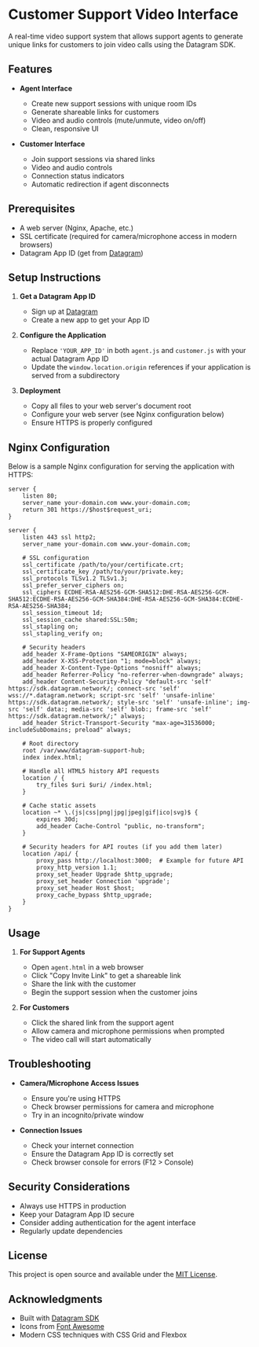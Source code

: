 # Customer Support Video Interface

A real-time video support system that allows support agents to generate unique links for customers to join video calls using the Datagram SDK.

## Features

- **Agent Interface**
  - Create new support sessions with unique room IDs
  - Generate shareable links for customers
  - Video and audio controls (mute/unmute, video on/off)
  - Clean, responsive UI

- **Customer Interface**
  - Join support sessions via shared links
  - Video and audio controls
  - Connection status indicators
  - Automatic redirection if agent disconnects

## Prerequisites

- A web server (Nginx, Apache, etc.)
- SSL certificate (required for camera/microphone access in modern browsers)
- Datagram App ID (get from [Datagram](https://sdk.datagram.network/))

## Setup Instructions

1. **Get a Datagram App ID**
   - Sign up at [Datagram](https://sdk.datagram.network/)
   - Create a new app to get your App ID

2. **Configure the Application**
   - Replace `'YOUR_APP_ID'` in both `agent.js` and `customer.js` with your actual Datagram App ID
   - Update the `window.location.origin` references if your application is served from a subdirectory

3. **Deployment**
   - Copy all files to your web server's document root
   - Configure your web server (see Nginx configuration below)
   - Ensure HTTPS is properly configured

## Nginx Configuration

Below is a sample Nginx configuration for serving the application with HTTPS:

```nginx
server {
    listen 80;
    server_name your-domain.com www.your-domain.com;
    return 301 https://$host$request_uri;
}

server {
    listen 443 ssl http2;
    server_name your-domain.com www.your-domain.com;

    # SSL configuration
    ssl_certificate /path/to/your/certificate.crt;
    ssl_certificate_key /path/to/your/private.key;
    ssl_protocols TLSv1.2 TLSv1.3;
    ssl_prefer_server_ciphers on;
    ssl_ciphers ECDHE-RSA-AES256-GCM-SHA512:DHE-RSA-AES256-GCM-SHA512:ECDHE-RSA-AES256-GCM-SHA384:DHE-RSA-AES256-GCM-SHA384:ECDHE-RSA-AES256-SHA384;
    ssl_session_timeout 1d;
    ssl_session_cache shared:SSL:50m;
    ssl_stapling on;
    ssl_stapling_verify on;

    # Security headers
    add_header X-Frame-Options "SAMEORIGIN" always;
    add_header X-XSS-Protection "1; mode=block" always;
    add_header X-Content-Type-Options "nosniff" always;
    add_header Referrer-Policy "no-referrer-when-downgrade" always;
    add_header Content-Security-Policy "default-src 'self' https://sdk.datagram.network/; connect-src 'self' wss://*.datagram.network; script-src 'self' 'unsafe-inline' https://sdk.datagram.network/; style-src 'self' 'unsafe-inline'; img-src 'self' data:; media-src 'self' blob:; frame-src 'self' https://sdk.datagram.network/;" always;
    add_header Strict-Transport-Security "max-age=31536000; includeSubDomains; preload" always;

    # Root directory
    root /var/www/datagram-support-hub;
    index index.html;

    # Handle all HTML5 history API requests
    location / {
        try_files $uri $uri/ /index.html;
    }

    # Cache static assets
    location ~* \.(js|css|png|jpg|jpeg|gif|ico|svg)$ {
        expires 30d;
        add_header Cache-Control "public, no-transform";
    }

    # Security headers for API routes (if you add them later)
    location /api/ {
        proxy_pass http://localhost:3000;  # Example for future API
        proxy_http_version 1.1;
        proxy_set_header Upgrade $http_upgrade;
        proxy_set_header Connection 'upgrade';
        proxy_set_header Host $host;
        proxy_cache_bypass $http_upgrade;
    }
}
```

## Usage

1. **For Support Agents**
   - Open `agent.html` in a web browser
   - Click "Copy Invite Link" to get a shareable link
   - Share the link with the customer
   - Begin the support session when the customer joins

2. **For Customers**
   - Click the shared link from the support agent
   - Allow camera and microphone permissions when prompted
   - The video call will start automatically

## Troubleshooting

- **Camera/Microphone Access Issues**
  - Ensure you're using HTTPS
  - Check browser permissions for camera and microphone
  - Try in an incognito/private window

- **Connection Issues**
  - Check your internet connection
  - Ensure the Datagram App ID is correctly set
  - Check browser console for errors (F12 > Console)

## Security Considerations

- Always use HTTPS in production
- Keep your Datagram App ID secure
- Consider adding authentication for the agent interface
- Regularly update dependencies

## License

This project is open source and available under the [MIT License](LICENSE).

## Acknowledgments

- Built with [Datagram SDK](https://sdk.datagram.network/)
- Icons from [Font Awesome](https://fontawesome.com/)
- Modern CSS techniques with CSS Grid and Flexbox
